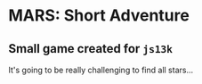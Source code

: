 # MARS: Short Adventure

## Small game created for `js13k`

It's going to be really challenging to find all stars...
